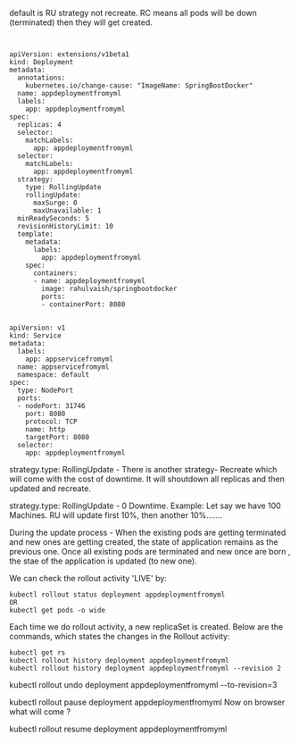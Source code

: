 default is RU strategy not recreate. RC means all pods will be down (terminated) then they will get created.
```


apiVersion: extensions/v1beta1
kind: Deployment
metadata:
  annotations:
    kubernetes.io/change-cause: "ImageName: SpringBootDocker"
  name: appdeploymentfromyml
  labels:
    app: appdeploymentfromyml
spec:
  replicas: 4
  selector:
    matchLabels:
      app: appdeploymentfromyml
  selector:
    matchLabels:
      app: appdeploymentfromyml
  strategy:
    type: RollingUpdate
    rollingUpdate:
      maxSurge: 0
      maxUnavailable: 1
  minReadySeconds: 5
  revisionHistoryLimit: 10    
  template:
    metadata:
      labels:
        app: appdeploymentfromyml
    spec:
      containers:
      - name: appdeploymentfromyml
        image: rahulvaish/springbootdocker
        ports:
        - containerPort: 8080

```
```

apiVersion: v1
kind: Service
metadata:
  labels:
    app: appservicefromyml
  name: appservicefromyml
  namespace: default
spec:
  type: NodePort
  ports:
  - nodePort: 31746
    port: 8080
    protocol: TCP
    name: http
    targetPort: 8080
  selector:
    app: appdeploymentfromyml

```

strategy.type: RollingUpdate - There is another strategy- Recreate which will come with the cost of downtime. It will shoutdown all replicas and then updated and recreate.

strategy.type: RollingUpdate - 0 Downtime. Example: Let say we have 100 Machines. RU will update first 10%, then another 10%.......

    

During the update process - When the existing pods are getting terminated and new ones are getting created, the state of application remains as the previous one. Once all existing pods are terminated and new once are born , the stae of the application is updated (to new one).

We can check the rollout activity 'LIVE' by:
```
kubectl rollout status deployment appdeploymentfromyml
OR
kubectl get pods -o wide
```

Each time we do rollout activity, a new replicaSet is created. Below are the commands, which states the changes in the Rollout activity:
```
kubectl get rs
kubectl rollout history deployment appdeploymentfromyml
kubectl rollout history deployment appdeploymentfromyml --revision 2
```
kubectl rollout undo deployment appdeploymentfromyml --to-revision=3

kubectl rollout pause deployment appdeploymentfromyml
Now on browser what will come ?


kubectl rollout resume deployment appdeploymentfromyml

